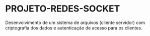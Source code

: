 # PROJETO-REDES-SOCKET

Desenvolvimento de um sistema de arquivos (cliente servidor) com criptografia dos dados e autenticação de acesso para os clientes.
